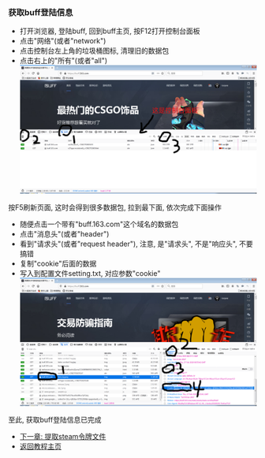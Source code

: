 ### 获取buff登陆信息
- 打开浏览器, 登陆buff, 回到buff主页, 按F12打开控制台面板
- 点击"网络"(或者"network")
- 点击控制台左上角的垃圾桶图标, 清理旧的数据包
- 点击右上的"所有"(或者"all")
![](https://github.com/farmer-person/pictures/blob/master/buff-delivery/4.png)

按F5刷新页面, 这时会得到很多数据包, 拉到最下面, 依次完成下面操作
- 随便点击一个带有"buff.163.com"这个域名的数据包
- 点击"消息头"(或者"header")
- 看到"请求头"(或者"request header"), 注意, 是"请求头", 不是"响应头", 不要搞错
- 复制"cookie"后面的数据
- 写入到配置文件setting.txt, 对应参数"cookie"
![](https://github.com/farmer-person/pictures/blob/master/buff-delivery/6.png)

至此, 获取buff登陆信息已完成


- [下一章: 提取steam令牌文件](./steam.md)
- [返回教程主页](./index.md)
